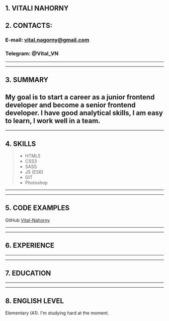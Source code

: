 ## 1. **VITALI NAHORNY**

## 2. CONTACTS:
### E-mail: vital.nagorny@gmail.com
### Telegram: @Vital_VN

----------
----------

## 3. SUMMARY 

My goal is to start a career as a junior frontend developer and  become a senior frontend developer. 
I have good analytical skills, I am easy to learn, I work well in a team.
----------
----------

## 4. SKILLS
>* HTML5
>* CSS3
>* SASS
>* JS (ES6)
>* GIT
>* Photoshop

-----------
-----------

## 5. CODE EXAMPLES
GitHub [Vital-Nahorny](https://github.com/Vital-Nahorny)

-----------
-----------

## 6. EXPERIENCE

------------
------------

## 7. EDUCATION

------------
------------

## 8. ENGLISH LEVEL
Elementary (A1).  I'm studying hard at the moment.

